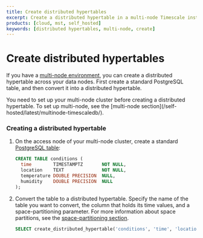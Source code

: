 ```yaml
---
title: Create distributed hypertables
excerpt: Create a distributed hypertable in a multi-node Timescale instance
products: [cloud, mst, self_hosted]
keywords: [distributed hypertables, multi-node, create]
---
```


# Create distributed hypertables

If you have a [multi-node environment][multi-node], you can create a distributed
hypertable across your data nodes. First create a standard PostgreSQL table, and
then convert it into a distributed hypertable.

<Highlight type="important">
You need to set up your multi-node cluster before creating a distributed
hypertable. To set up multi-node, see the
[multi-node section](/self-hosted/latest/multinode-timescaledb/).
</Highlight>

<Procedure>

### Creating a distributed hypertable

1.  On the access node of your multi-node cluster, create a standard
    [PostgreSQL table][postgres-createtable]:

    ```sql
    CREATE TABLE conditions (
      time        TIMESTAMPTZ       NOT NULL,
      location    TEXT              NOT NULL,
      temperature DOUBLE PRECISION  NULL,
      humidity    DOUBLE PRECISION  NULL
    );
    ```

1.  Convert the table to a distributed hypertable. Specify the name of the table
    you want to convert, the column that holds its time values, and a
    space-partitioning parameter. For more information about space partitions,
    see the [space-partitioning section][space-partitions].

     ```sql
     SELECT create_distributed_hypertable('conditions', 'time', 'location');
     ```

</Procedure>

[multi-node]: /self-hosted/:currentVersion:/multinode-timescaledb/
[postgres-createtable]: https://www.postgresql.org/docs/current/sql-createtable.html
[space-partitions]: /use-timescale/:currentVersion:/hypertables/about-hypertables#space-partitions-for-distributed-hypertables
